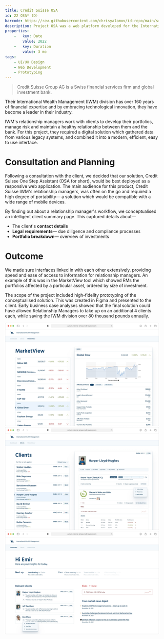 ```yaml
---
title: Credit Suisse OSA
id: 22 OSA* (D)
barcode: https://raw.githubusercontent.com/chrisyalamov/id-repo/main/src/credit-suisse-osa/barcode.jpg
description: Project OSA was a web platform developed for the International Wealth Management (IWM) division at Credit Suisse. It sought to improve management of key processes surrounding due diligence, know-your-client (KYC) and risk identification and mitigation.
properties:
    -   key: Date
        value: 2022
    -   key: Duration
        value: 3 mo
tags:
    - UI/UX Design
    - Web Development
    - Prototyping
---
```

> Credit Suisse Group AG is a Swiss financial services firm and global investment bank.

Their International Wealth Management (IWM) division has over 160 years of financial expertise and by embracing technological innovation, they have become a leader in their industry.

IWM's relationship managers work with clients to develop their portfolios, manage risk and maintain a healthy relationship between them and the bank. For this project, they required a digital solution which gathered data from various legacy systems, and combined it into a modern, efficient, easy to use interface.
# Consultation and Planning

Following a consultation with the client, we decided that our solution, Credit Suisse One Step Assistant (OSA for short), would be best deployed as a responsive web application. The main audience for this product, Credit Suisse IWM's relationship managers, was often on the go and required a high degree of portability— a solution which would be compatible with a wide range of mobile devices.
        
By finding out about a relationship manager's workflow, we conceptualised an intelligent client summary page. This captured details about—
        
- The client's **contact details**
- **Legal requirements**— due diligence and compliance processes
- **Portfolio breakdown**— overview of investments

# Outcome

We made sure interfaces linked in with each other extensively, providing speed and ease of access to information for relationship managers. An example of this was in the MarketView tool which showed RMs the portfolios affected by a particular asset, ordered by size of investment.

The scope of the project included high-fidelity prototyping of the conceptualised solution. This was created in Figma and presented to the client. Early business case analyses showed that the final solution could have allowed Relationship Managers to take up on an additional 4 clients each, while saving the IWM division over 80 thousand pounds annually.

![MarketView— tool for relationship managers to receive signals about risks in the market](https://raw.githubusercontent.com/chrisyalamov/id-repo/main/src/credit-suisse-osa/IWM_Market_View_c6f783de6d.jpg)
![Client dashboard](https://raw.githubusercontent.com/chrisyalamov/id-repo/main/src/credit-suisse-osa/IWM_Clients_e1b4dab8aa.jpg)
![General dashboard](https://raw.githubusercontent.com/chrisyalamov/id-repo/main/src/credit-suisse-osa/IWM_Dashboard_3723836690.jpg)
